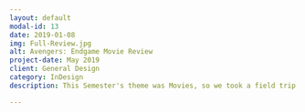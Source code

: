 ```yaml
---
layout: default
modal-id: 13
date: 2019-01-08
img: Full-Review.jpg
alt: Avengers: Endgame Movie Review
project-date: May 2019
client: General Design
category: InDesign
description: This Semester's theme was Movies, so we took a field trip to tour a movie theater and saw Avengers: Endgame.  We were then tasked to create a movie review.

---
```

